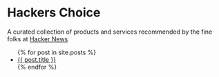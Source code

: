 # Hackers Choice

A curated collection of products and services recommended by the fine folks at [Hacker News](https://news.ycombinator.com)

<ul>
  {% for post in site.posts %}
    <li>
      <a href="{{ post.url }}">{{ post.title }}</a>
    </li>
  {% endfor %}
</ul>
